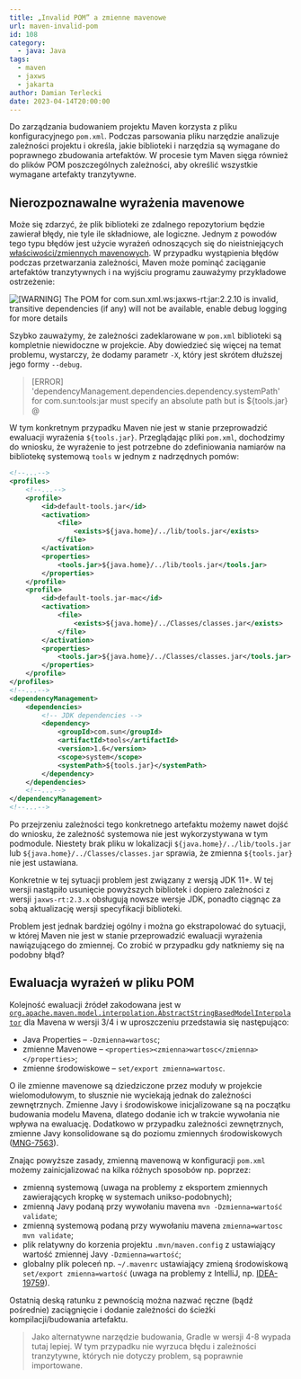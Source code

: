```yaml
---
title: „Invalid POM” a zmienne mavenowe
url: maven-invalid-pom
id: 108
category:
  - java: Java
tags:
  - maven
  - jaxws
  - jakarta
author: Damian Terlecki
date: 2023-04-14T20:00:00
---
```


Do zarządzania budowaniem projektu Maven korzysta z pliku konfiguracyjnego `pom.xml`. Podczas parsowania pliku
narzędzie analizuje zależności projektu i określa, jakie biblioteki i narzędzia są wymagane do poprawnego zbudowania
artefaktów. W procesie tym Maven sięga również do plików POM poszczególnych zależności, aby określić wszystkie wymagane artefakty tranzytywne.

## Nierozpoznawalne wyrażenia mavenowe

Może się zdarzyć, że plik biblioteki ze zdalnego repozytorium będzie zawierał błędy, nie tyle ile składniowe, ale logiczne.
Jednym z powodów tego typu błędów jest użycie wyrażeń odnoszących się do nieistniejących [właściwości/zmiennych mavenowych](https://maven.apache.org/pom.html#Properties). 
W przypadku wystąpienia błędów podczas przetwarzania zależności, Maven może pominąć zaciąganie artefaktów tranzytywnych i na wyjściu programu zauważymy przykładowe ostrzeżenie:

<img src="/img/hq/maven-invalid-pom.png" title='[WARNING] The POM for com.sun.xml.ws:jaxws-rt:jar:2.2.10 is invalid, transitive dependencies (if any) will not be available, enable debug logging for more details' alt='[WARNING] The POM for com.sun.xml.ws:jaxws-rt:jar:2.2.10 is invalid, transitive dependencies (if any) will not be available, enable debug logging for more details'>

Szybko zauważymy, że zależności zadeklarowane w `pom.xml` biblioteki są kompletnie niewidoczne w projekcie.
Aby dowiedzieć się więcej na temat problemu, wystarczy, że dodamy parametr `-X`, który jest skrótem dłuższej jego formy `--debug`.

> [ERROR] 'dependencyManagement.dependencies.dependency.systemPath' for com.sun:tools:jar must specify an absolute path but is ${tools.jar} @

W tym konkretnym przypadku Maven nie jest w stanie przeprowadzić ewaluacji wyrażenia `${tools.jar}`.
Przeglądając pliki `pom.xml`, dochodzimy do wniosku, że wyrażenie to jest potrzebne do zdefiniowania namiarów na bibliotekę systemową `tools` w jednym z nadrzędnych pomów:

```xml
<!--...-->
<profiles>
    <!--...-->
    <profile>
        <id>default-tools.jar</id>
        <activation>
            <file>
                <exists>${java.home}/../lib/tools.jar</exists>
            </file>
        </activation>
        <properties>
            <tools.jar>${java.home}/../lib/tools.jar</tools.jar>
        </properties>
    </profile>
    <profile>
        <id>default-tools.jar-mac</id>
        <activation>
            <file>
                <exists>${java.home}/../Classes/classes.jar</exists>
            </file>
        </activation>
        <properties>
            <tools.jar>${java.home}/../Classes/classes.jar</tools.jar>
        </properties>
    </profile>
</profiles>
<!--...-->
<dependencyManagement>
    <dependencies>
        <!-- JDK dependencies -->
        <dependency>
            <groupId>com.sun</groupId>
            <artifactId>tools</artifactId>
            <version>1.6</version>
            <scope>system</scope>
            <systemPath>${tools.jar}</systemPath>
        </dependency>
    </dependencies>
    <!--...-->
</dependencyManagement>
<!--...-->
```

Po przejrzeniu zależności tego konkretnego artefaktu możemy nawet dojść do wniosku, że zależność systemowa nie jest wykorzystywana w tym podmodule.
Niestety brak pliku w lokalizacji `${java.home}/../lib/tools.jar` lub `${java.home}/../Classes/classes.jar` sprawia, że zmienna `${tools.jar}` nie jest ustawiana.

Konkretnie w tej sytuacji problem jest związany z wersją JDK 11+. W tej wersji nastąpiło usunięcie powyższych bibliotek i dopiero zależności z wersji `jaxws-rt:2.3.x`
obsługują nowsze wersje JDK, ponadto ciągnąc za sobą aktualizację wersji specyfikacji biblioteki.

Problem jest jednak bardziej ogólny i można go ekstrapolować do sytuacji, w której Maven nie jest w stanie przeprowadzić ewaluacji wyrażenia nawiązującego do zmiennej.
Co zrobić w przypadku gdy natkniemy się na podobny błąd?

## Ewaluacja wyrażeń w pliku POM

Kolejność ewaluacji źródeł zakodowana jest w [`org.apache.maven.model.interpolation.AbstractStringBasedModelInterpolator`](https://github.com/apache/maven/blob/maven-3.9.1/maven-model-builder/src/main/java/org/apache/maven/model/interpolation/AbstractStringBasedModelInterpolator.java#L99-L175) dla Mavena w wersji 3/4 i w uproszczeniu
przedstawia się następująco:
- Java Properties – `-Dzmienna=wartosc`;
- zmienne Mavenowe – `<properties><zmienna>wartosc</zmienna></properties>`;
- zmienne środowiskowe – `set/export zmienna=wartosc`.

O ile zmienne mavenowe są dziedziczone przez moduły w projekcie wielomodułowym, to słusznie nie wyciekają jednak do zależności zewnętrznych.
Zmienne Javy i środowiskowe inicjalizowane są na początku budowania modelu Mavena, dlatego dodanie ich w trakcie wywołania nie wpływa na ewaluację. 
Dodatkowo w przypadku zależności zewnętrznych, zmienne Javy konsolidowane są do poziomu zmiennych środowiskowych ([MNG-7563](https://issues.apache.org/jira/browse/MNG-7563)).

Znając powyższe zasady, zmienną mavenową w konfiguracji `pom.xml` możemy zainicjalizować na kilka różnych sposobów np. poprzez:
- zmienną systemową (uwaga na problemy z eksportem zmiennych zawierających kropkę w systemach unikso-podobnych); 
- zmienną Javy podaną przy wywołaniu mavena `mvn -Dzmienna=wartość validate`; 
- zmienną systemową podaną przy wywołaniu mavena `zmienna=wartosc mvn validate`; 
- plik relatywny do korzenia projektu `.mvn/maven.config` z ustawiający wartość zmiennej Javy `-Dzmienna=wartość`; 
- globalny plik poleceń np. `~/.mavenrc` ustawiający zmieną środowiskową `set/export zmienna=wartość` (uwaga na problemy z IntelliJ, np. [IDEA-19759](https://youtrack.jetbrains.com/issue/IDEA-19759/.mavenrc-file-not-loaded-by-runner)).

Ostatnią deską ratunku z pewnością można nazwać ręczne (bądź pośrednie) zaciągnięcie i dodanie zależności do ścieżki kompilacji/budowania artefaktu.

> Jako alternatywne narzędzie budowania, Gradle w wersji 4-8 wypada tutaj lepiej. W tym przypadku nie wyrzuca błędu i zależności tranzytywne, których nie dotyczy problem, są poprawnie importowane.